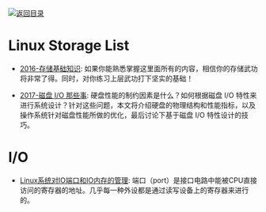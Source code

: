 [![返回目录](https://user-images.githubusercontent.com/5803001/38079637-ff0abcf0-3371-11e8-9b76-ad651620afc7.jpg)](https://github.com/wxyyxc1992/Awesome-Lists)

# Linux Storage List

- [2016-存储基础知识](https://mp.weixin.qq.com/s?__biz=MzU0ODczMzM2OA==&mid=2247489647&idx=1&sn=f618dda0e62e1eeb739cb4d00ab2ef42&=41#wechat_redirect): 如果你能熟悉掌握这里面所有的内容，相信你的存储武功将非常了得。同时，对你练习上层武功打下坚实的基础！

* [2017-磁盘 I/O 那些事](https://blog.csdn.net/weixin_36145588/article/details/78430233): 硬盘性能的制约因素是什么？如何根据磁盘 I/O 特性来进行系统设计？针对这些问题，本文将介绍硬盘的物理结构和性能指标，以及操作系统针对磁盘性能所做的优化，最后讨论下基于磁盘 I/O 特性设计的技巧。

# I/O

- [Linux系统对IO端口和IO内存的管理](http://blog.csdn.net/ce123/article/details/7204458): 端口（port）是接口电路中能被CPU直接访问的寄存器的地址。几乎每一种外设都是通过读写设备上的寄存器来进行的。